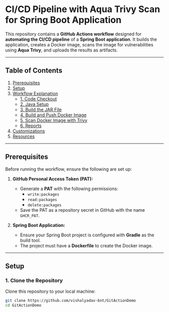 # CI/CD Pipeline with Aqua Trivy Scan for Spring Boot Application

This repository contains a **GitHub Actions workflow** designed for **automating the CI/CD pipeline** of a **Spring Boot application**. It builds the application, creates a Docker image, scans the image for vulnerabilities using **Aqua Trivy**, and uploads the results as artifacts.

---

## Table of Contents
1. [Prerequisites](#prerequisites)
2. [Setup](#setup)
3. [Workflow Explanation](#workflow-explanation)
    - [1. Code Checkout](#1-code-checkout)
    - [2. Java Setup](#2-set-up-java-17)
    - [3. Build the JAR File](#3-build-the-jar-file)
    - [4. Build and Push Docker Image](#4-build-and-push-docker-image)
    - [5. Scan Docker Image with Trivy](#5-scan-docker-image-with-trivy)
    - [6. Reports](#6-upload-sarif-and-html-reports)
4. [Customizations](#customizations)
5. [Resources](#resources)

---

## Prerequisites

Before running the workflow, ensure the following are set up:

1. **GitHub Personal Access Token (PAT):**
   - Generate a **PAT** with the following permissions:
     - `write:packages`
     - `read:packages`
     - `delete:packages`
   - Save the PAT as a repository secret in GitHub with the name `GHCR_PAT`.

2. **Spring Boot Application:**
   - Ensure your Spring Boot project is configured with **Gradle** as the build tool.
   - The project must have a **Dockerfile** to create the Docker image.

---

## Setup

### 1. Clone the Repository

Clone this repository to your local machine:

```bash
git clone https://github.com/vishalyadav-bnt/GitActionDemo
cd GitActionDemo
